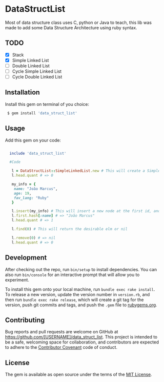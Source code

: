 # DataStructList

Most of data structure class uses C, python or Java to teach, this lib was made to add some Data Structure Architecture using ruby syntax.

## TODO
- [x] Stack
- [x] Simple Linked List
- [ ] Double Linked List
- [ ] Cycle Simple Linked List
- [ ] Cycle Double Linked List

## Installation

Install this gem on terminal of you choice:

```sh
 $ gem install 'data_struct_list'
```

## Usage

Add this gem on your code:
```Ruby

  include 'data_struct_list'

  #Code

   l = DataStructList::SimpleLinkedList.new # This will create a Simple Linked List
   l.head.quant # => 0

   my_info = {
    name: "João Marcus",
    age: 19,
    fav_lang: "Ruby"
   }

   l.insert(my_info) # This will insert a new node at the first id, and 'my_info' will be it's hash info
   l.first.hash[:name] # => "João Marcus"
   l.head.quant # => 1

   l.find(0) # This will return the desirable elm or nil

   l.remove(0) # => nil
   l.head.quant # => 0

```

## Development

After checking out the repo, run `bin/setup` to install dependencies. You can also run `bin/console` for an interactive prompt that will allow you to experiment.

To install this gem onto your local machine, run `bundle exec rake install`. To release a new version, update the version number in `version.rb`, and then run `bundle exec rake release`, which will create a git tag for the version, push git commits and tags, and push the `.gem` file to [rubygems.org](https://rubygems.org).

## Contributing

Bug reports and pull requests are welcome on GitHub at https://github.com/[USERNAME]/data_struct_list. This project is intended to be a safe, welcoming space for collaboration, and contributors are expected to adhere to the [Contributor Covenant](http://contributor-covenant.org) code of conduct.


## License

The gem is available as open source under the terms of the [MIT License](http://opensource.org/licenses/MIT).
